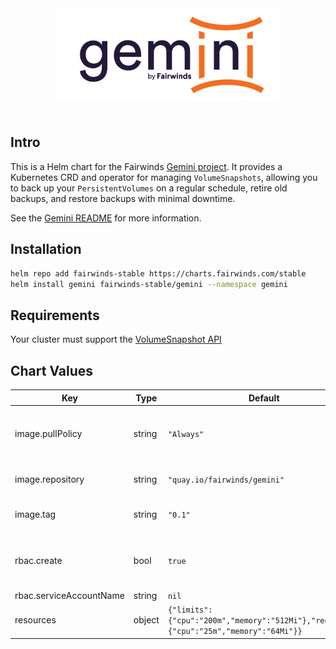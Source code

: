 <div align="center">
<a href="https://github.com/FairwindsOps/gemini"><img src="logo.png" height="150" alt="Gemini" style="padding-bottom: 20px" /></a>
<br>
</div>

## Intro

This is a Helm chart for the Fairwinds
[Gemini project](https://github.com/FairwindsOps/gemini).
It provides a Kubernetes CRD and operator for managing `VolumeSnapshots`, allowing you
to back up your `PersistentVolumes` on a regular schedule, retire old backups, and restore
backups with minimal downtime.

See the [Gemini README](https://github.com/FairwindsOps/gemini) for more information.

## Installation
```bash
helm repo add fairwinds-stable https://charts.fairwinds.com/stable
helm install gemini fairwinds-stable/gemini --namespace gemini
```
## Requirements

Your cluster must support the [VolumeSnapshot API](https://kubernetes.io/docs/concepts/storage/volume-snapshots/)

## Chart Values

| Key | Type | Default | Description |
|-----|------|---------|-------------|
| image.pullPolicy | string | `"Always"` | imagePullPolicy - Highly recommended to leave this as `Always` |
| image.repository | string | `"quay.io/fairwinds/gemini"` | Repository for the gemini image |
| image.tag | string | `"0.1"` | The gemini image tag to use |
| rbac.create | bool | `true` | If true, create a new ServiceAccount and attach permissions |
| rbac.serviceAccountName | string | `nil` |  |
| resources | object | `{"limits":{"cpu":"200m","memory":"512Mi"},"requests":{"cpu":"25m","memory":"64Mi"}}` | The resources block for the controller pods |

